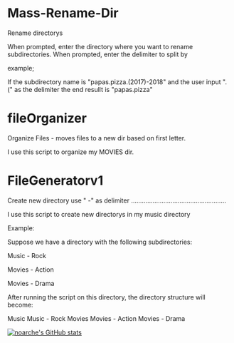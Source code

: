 # Mass-Rename-Dir
Rename directorys

When prompted, enter the directory where you want to rename subdirectories.
When prompted, enter the delimiter to split by


example; 

If the subdirectory name is "papas.pizza.(2017)-2018" and the user input ".(" as the delimiter the end resullt is "papas.pizza"



# fileOrganizer

Organize Files - moves files to a new dir based on first letter.

I use this script to organize my MOVIES dir. 


# FileGeneratorv1

Create new directory use " -" as delimiter
.....................................................

I use this script to create new directorys in my music directory

Example:

Suppose we have a directory with the following subdirectories:

Music - Rock

Movies - Action

Movies - Drama

After running the script on this directory, the directory structure will become:

Music
Music - Rock
Movies
Movies - Action
Movies - Drama



[![noarche's GitHub stats](https://github-readme-stats.vercel.app/api?username=noarche)](https://github.com/noarche/github-readme-stats)

